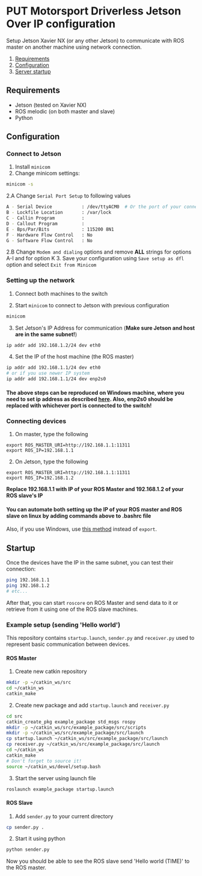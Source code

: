 # PUT Motorsport Driverless Jetson Over IP configuration
Setup Jetson Xavier NX (or any other Jetson) to communicate with ROS master on another machine using network connection.

1. [Requirements](#requirements)
2. [Configuration](#configuration)
3. [Server startup](#startup)

## Requirements
* Jetson (tested on Xavier NX)
* ROS melodic (on both master and slave)
* Python

## Configuration

### Connect to Jetson

1. Install `minicom`
2. Change minicom settings:
```bash
minicom -s
```

2.A Change `Serial Port Setup` to following values
```bash
A - Serial Device           : /dev/ttyACM0  # Or the port of your connection
B - Lockfile Location       : /var/lock
C - Callin Program          :
D - Callout Program         :
E - Bps/Par/Bits            : 115200 8N1
F - Hardware Flow Control   : No
G - Software Flow Control   : No
```

2.B Change `Modem and dialing` options and remove **ALL** strings for options A-I and for option K
3. Save your configuration using `Save setup as dfl` option and select `Exit from Minicom`

### Setting up the network

1. Connect both machines to the switch

2. Start `minicom` to connect to Jetson with previous configuration
```bash
minicom
```

3. Set Jetson's IP Address for communication (**Make sure Jetson and host are in the same subnet!**)
```bash
ip addr add 192.168.1.2/24 dev eth0
```

4. Set the IP of the host machine (the ROS master)
```bash
ip addr add 192.168.1.1/24 dev eth0
# or if you use newer IP system
ip addr add 192.168.1.1/24 dev enp2s0
```

#### The above steps can be reproduced on Windows machine, where you need to set ip address as described [here](https://www.startech.com/en-eu/faq/networking-ip-change-win-10). Also, enp2s0 should be replaced with whichever port is connected to the switch!

### Connecting devices

1. On master, type the following
```
export ROS_MASTER_URI=http://192.168.1.1:11311
export ROS_IP=192.168.1.1
```

2. On Jetson, type the following
```
export ROS_MASTER_URI=http://192.168.1.1:11311
export ROS_IP=192.168.1.2
```

**Replace 192.168.1.1 with IP of your ROS Master and 192.168.1.2 of your ROS slave's IP**
#### You can automate both setting up the IP of your ROS master and ROS slave on linux by adding commands above to .bashrc file
Also, if you use Windows, use [this method](https://stackoverflow.com/questions/559816/how-to-export-and-import-environment-variables-in-windows) instead of `export`.

## Startup

Once the devices have the IP in the same subnet, you can test their connection:
```bash
ping 192.168.1.1
ping 192.168.1.2
# etc...
```

After that, you can start `roscore` on ROS Master and send data to it or retrieve from it using one of the ROS slave machines.

### Example setup (sending 'Hello world')
This repository contains `startup.launch`, `sender.py` and `receiver.py` used to represent basic communication between devices.

#### ROS Master
1. Create new catkin repository
```bash
mkdir -p ~/catkin_ws/src
cd ~/catkin_ws
catkin_make
```

2. Create new package and add `startup.launch` and `receiver.py`
```bash
cd src
catkin_create_pkg example_package std_msgs rospy
mkdir -p ~/catkin_ws/src/example_package/src/scripts
mkdir -p ~/catkin_ws/src/example_package/src/launch
cp startup.launch ~/catkin_ws/src/example_package/src/launch
cp receiver.py ~/catkin_ws/src/example_package/src/launch
cd ~/catkin_ws
catkin_make
# Don't forget to source it!
source ~/catkin_ws/devel/setup.bash
```

3. Start the server using launch file
```bash
roslaunch example_package startup.launch
```

#### ROS Slave
1. Add `sender.py` to your current directory
```bash
cp sender.py .
```

2. Start it using python
```bash
python sender.py
```

Now you should be able to see the ROS slave send 'Hello world (TIME)' to the ROS master.
